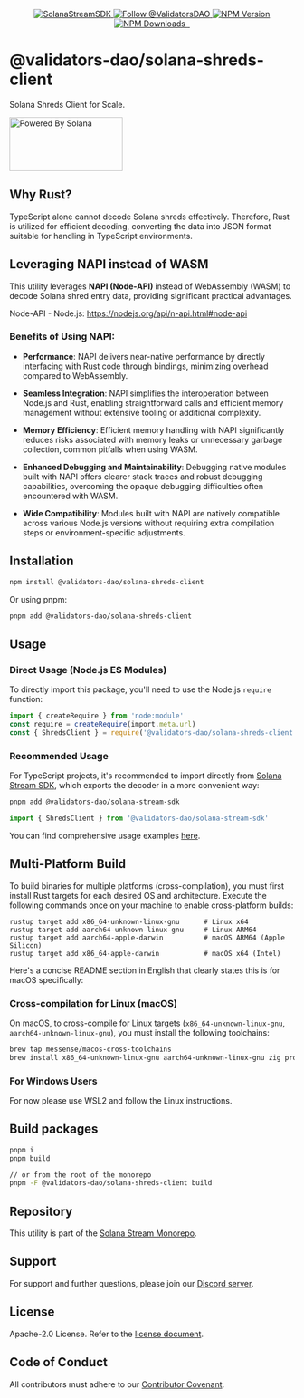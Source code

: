 <p align="center">
  <a href="https://slv.dev/" target="_blank">
    <img src="https://storage.validators.solutions/SolanaStreamSDK.jpg" alt="SolanaStreamSDK" />
  </a>
  <a href="https://twitter.com/intent/follow?screen_name=ValidatorsDAO" target="_blank">
    <img src="https://img.shields.io/twitter/follow/ValidatorsDAO.svg?label=Follow%20@ValidatorsDAO" alt="Follow @ValidatorsDAO" />
  </a>
  <a href="https://www.npmjs.com/package/@validators-dao/solana-stream-sdk">
    <img alt="NPM Version" src="https://img.shields.io/npm/v/@validators-dao/solana-stream-sdk?color=268bd2&label=version&logo=npm">
  </a>
  <a href="https://www.npmjs.com/package/@validators-dao/solana-stream-sdk">
    <img alt="NPM Downloads" src="https://img.shields.io/npm/dt/@validators-dao/solana-stream-sdk?color=cb4b16&label=npm%20downloads">
  </a>
  <a aria-label="License" href="https://github.com/ValidatorsDAO/solana-stream/blob/main/LICENSE.txt">
    <img alt="" src="https://badgen.net/badge/license/Apache/blue">
  </a>
  <a aria-label="Code of Conduct" href="https://github.com/ValidatorsDAO/solana-stream/blob/main/CODE_OF_CONDUCT.md">
    <img alt="" src="https://img.shields.io/badge/Contributor%20Covenant-2.1-4baaaa.svg">
  </a>
</p>

# @validators-dao/solana-shreds-client

Solana Shreds Client for Scale.

<a href="https://solana.com/">
  <img src="https://storage.slv.dev/PoweredBySolana.svg" alt="Powered By Solana" width="200px" height="95px">
</a>

## Why Rust?

TypeScript alone cannot decode Solana shreds effectively. Therefore, Rust is utilized for efficient decoding, converting the data into JSON format suitable for handling in TypeScript environments.

## Leveraging NAPI instead of WASM

This utility leverages **NAPI (Node-API)** instead of WebAssembly (WASM) to decode Solana shred entry data, providing significant practical advantages.

Node-API - Node.js: https://nodejs.org/api/n-api.html#node-api

### Benefits of Using NAPI:

- **Performance**: NAPI delivers near-native performance by directly interfacing with Rust code through bindings, minimizing overhead compared to WebAssembly.

- **Seamless Integration**: NAPI simplifies the interoperation between Node.js and Rust, enabling straightforward calls and efficient memory management without extensive tooling or additional complexity.

- **Memory Efficiency**: Efficient memory handling with NAPI significantly reduces risks associated with memory leaks or unnecessary garbage collection, common pitfalls when using WASM.

- **Enhanced Debugging and Maintainability**: Debugging native modules built with NAPI offers clearer stack traces and robust debugging capabilities, overcoming the opaque debugging difficulties often encountered with WASM.

- **Wide Compatibility**: Modules built with NAPI are natively compatible across various Node.js versions without requiring extra compilation steps or environment-specific adjustments.

## Installation

```bash
npm install @validators-dao/solana-shreds-client
```

Or using pnpm:

```bash
pnpm add @validators-dao/solana-shreds-client
```

## Usage

### Direct Usage (Node.js ES Modules)

To directly import this package, you'll need to use the Node.js `require` function:

```typescript
import { createRequire } from 'node:module'
const require = createRequire(import.meta.url)
const { ShredsClient } = require('@validators-dao/solana-shreds-client')
```

### Recommended Usage

For TypeScript projects, it's recommended to import directly from [Solana Stream SDK](https://www.npmjs.com/package/@validators-dao/solana-stream-sdk), which exports the decoder in a more convenient way:

```bash
pnpm add @validators-dao/solana-stream-sdk
```

```typescript
import { ShredsClient } from '@validators-dao/solana-stream-sdk'
```

You can find comprehensive usage examples [here](https://github.com/ValidatorsDAO/solana-stream/tree/main/client/shreds-ts).

## Multi-Platform Build

To build binaries for multiple platforms (cross-compilation), you must first install Rust targets for each desired OS and architecture. Execute the following commands once on your machine to enable cross-platform builds:

```
rustup target add x86_64-unknown-linux-gnu      # Linux x64
rustup target add aarch64-unknown-linux-gnu     # Linux ARM64
rustup target add aarch64-apple-darwin          # macOS ARM64 (Apple Silicon)
rustup target add x86_64-apple-darwin           # macOS x64 (Intel)
```

Here's a concise README section in English that clearly states this is for macOS specifically:

### Cross-compilation for Linux (macOS)

On macOS, to cross-compile for Linux targets (`x86_64-unknown-linux-gnu`, `aarch64-unknown-linux-gnu`), you must install the following toolchains:

```bash
brew tap messense/macos-cross-toolchains
brew install x86_64-unknown-linux-gnu aarch64-unknown-linux-gnu zig protobuf
```

### For Windows Users

For now please use WSL2 and follow the Linux instructions.

## Build packages

```bash
pnpm i
pnpm build

// or from the root of the monorepo
pnpm -F @validators-dao/solana-shreds-client build
```

## Repository

This utility is part of the [Solana Stream Monorepo](https://github.com/ValidatorsDAO/solana-stream).

## Support

For support and further questions, please join our [Discord server](https://discord.gg/C7ZQSrCkYR).

## License

Apache-2.0 License. Refer to the [license document](https://www.apache.org/licenses/LICENSE-2.0).

## Code of Conduct

All contributors must adhere to our [Contributor Covenant](https://github.com/ValidatorsDAO/solana-stream/blob/main/CODE_OF_CONDUCT.md).
